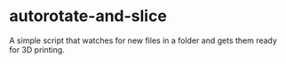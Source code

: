 # autorotate-and-slice
A simple script that watches for new files in a folder and gets them ready for 3D printing.
